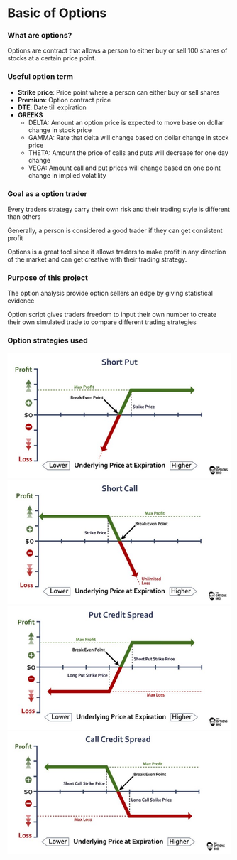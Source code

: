 # Basic of Options
### What are options?

 Options are contract that allows a person to either buy or sell 100 shares of stocks at a certain price point.

### Useful option term
- **Strike price**: Price point where a person can either buy or sell shares
- **Premium**: Option contract price
- **DTE**: Date till expiration
- **GREEKS**
    - DELTA: Amount an option price is expected to move base on dollar change in stock price
    - GAMMA: Rate that delta will change based on dollar change in stock price
    - THETA: Amount the price of calls and puts will decrease for one day change
    - VEGA: Amount call and put prices will change based on one point change in implied volatility

### Goal as a option trader
Every traders strategy carry their own risk and their trading style is different than others

Generally, a person is considered a good trader if they can get consistent profit 

Options is a great tool since it allows traders to make profit in any direction of the market and can get creative with their trading strategy.

### Purpose of this project
The option analysis provide option sellers an edge by giving statistical evidence 

Option script gives traders freedom to input their own number to create their own simulated trade to compare different trading strategies

### Option strategies used
![](images/short-put.jpg)
![](images/short-call.jpg)
![](images/put-credit-spread.jpg)
![](images/call-credit-spread.jpg)
